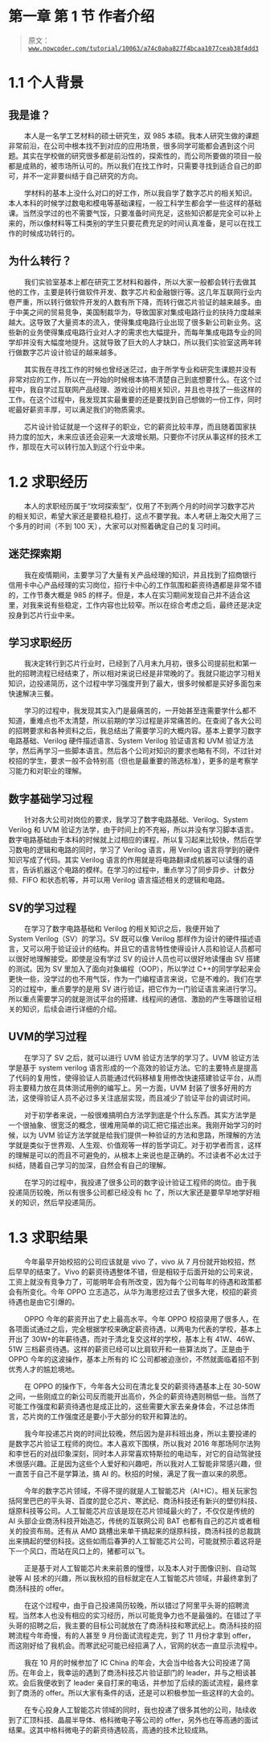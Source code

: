 # 第一章 第 1 节 作者介绍

> 原文：[`www.nowcoder.com/tutorial/10063/a74c0aba827f4bcaa1077ceab38f4dd3`](https://www.nowcoder.com/tutorial/10063/a74c0aba827f4bcaa1077ceab38f4dd3)

# **1.1 个人背景**

## **我是谁？**

        本人是一名学工艺材料的硕士研究生，双 985 本硕。我本人研究生做的课题非常前沿，在公司中根本找不到对应的应用场景，很多同学可能都会遇到这个问题。其实在学校做的研究很多都是前沿性的，探索性的，而公司所要做的项目一般都是成熟的，被市场所认可的。所以我们在找工作时，只需要寻找到适合自己的即可，并不一定非要纠结于自己研究的方向。

        学材料的基本上没什么对口的好工作，所以我自学了数字芯片的相关知识。本人本科的时候学过数电和模电等基础课程，一般工科学生都会学一些这样的基础课。当然没学过的也不需要气馁，只要准备时间充足，这些知识都是完全可以补上来的，所以像材料等工科类别的学生只要花费充足的时间认真准备，是可以在找工作的时候成功转行的。

## **为什么转行？**

        我们实验室基本上都在研究工艺材料和器件，所以大家一般都会转行去做其他的工作，主要是转行做软件开发、数字芯片和金融银行等。这几年互联网行业内卷严重，所以转行做软件开发的人数有所下降，而转行做芯片验证的越来越多。由于中美之间的贸易竞争，美国制裁华为，导致国家对集成电路行业的扶持力度越来越大。这导致了大量资本的流入，使得集成电路行业出现了很多新公司新业务。这些新的业务使得集成电路行业对人才的需求也大幅提升，而每年集成电路专业的同学却并没有大幅度地提升。这就导致了巨大的人才缺口，所以我们实验室这两年转行做数字芯片设计验证的越来越多。

        其实我在寻找工作的时候也曾经迷茫过，由于所学专业和研究生课题并没有非常对应的工作，所以在一开始的时候根本搞不清楚自己到底想要什么。在这个过程中，我自学过互联网产品经理、游戏设计的相关知识，并且也寻找了一些这样的工作。在这个过程中，我发现其实最重要的还是要找到自己想做的一份工作，同时呢最好薪资丰厚，可以满足我们的物质需求。

        芯片设计验证就是一个这样子的职业，它的薪资比较丰厚，而且随着国家扶持力度的加大，未来应该还会迎来一大波增长期。只要你不讨厌从事这样的技术工作，那现在大可以转行加入到这个行业中来。

# **1.2 求职经历**

        本人的求职经历属于“坎坷探索型”，仅用了不到两个月的时间学习数字芯片的相关知识，希望大家还是要稳扎稳打，这点不要学我。本人考研上海交大用了三个多月的时间（不到 100 天），大家可以对照着确定自己的复习时间。

## **迷茫探索期**

        我在疫情期间，主要学习了大量有关产品经理的知识，并且找到了招商银行信用卡中心产品经理的实习岗位，招行卡中心的工作氛围和薪资待遇都是非常不错的，工作节奏大概是 985 的样子。但是，本人在实习期间发现自己并不适合这里，对我来说有些稳定，工作内容也比较窄。所以在综合考虑之后，最终还是决定投身到芯片行业中来。

## **学习求职经历**

        我决定转行到芯片行业时，已经到了八月末九月初，很多公司提前批和第一批的招聘流程已经结束了，所以相对来说已经是非常晚的了。我就只能边学习相关知识，边投递简历，这个过程中学习强度开到了最大，很多时候都是买好多面包来快速解决三餐。

        学习的过程中，我发现其实入门是最痛苦的，一开始甚至连需要学什么都不知道，重难点也不太清楚，所以前期的学习过程是非常痛苦的。在查阅了各大公司的招聘要求和各种资料之后，我总结出了需要学习的大概内容。基本上要学习数字电路基础、Verilog 硬件描述语言、System Verilog 验证语言和 UVM 验证方法学，然后再学习一些脚本语言。然后各个公司对知识的要求也略有不同，不过针对校招的学生，要求一般不会特别高（但也是最重要的筛选标准），更多的是考察学习能力和对职业的理解。

## **数字基础学习过程**

        针对各大公司对岗位的要求，我学习了数字电路基础、Verilog、System Verilog 和 UVM 验证方法学，由于时间上的不充裕，所以并没有学习脚本语言。数字电路基础由于本科的时候就上过相应的课程，所以复习起来比较快，然后在学习数电的逻辑和电路的同时，学习了 Verilog 语言，用 Verilog 语言将学到的硬件知识写成了代码。其实 Verilog 语言的作用就是将电路翻译成机器可以读懂的语言，告诉机器这个电路的模样。在学习的过程中，重点学习了同步异步、计数分频、FIFO 和状态机等，并可以用 Verilog 语言描述相关的逻辑和电路。

## **S****V****的学习过程**

        在学习了数字电路基础和 Verilog 的相关知识之后，我便开始了 System Verilog（SV）的学习。SV 既可以像 Verilog 那样作为设计的硬件描述语言，又可以用于验证设计的结构。并且它的语言特性使得设计人员和验证人员都可以很好地理解接受。即使是没有学过 SV 的设计人员也可以很好地读懂由 SV 搭建的测试。因为 SV 里加入了面向对象编程（OOP），所以学过 C++的同学学起来会更快一些，没学过的也不用气馁，作为一门编程语言来说，它是不难的。我们在学习的过程中，重点要学的是用 SV 进行验证，把它作为一门验证语言来进行学习。所以重点需要学习的就是测试平台的搭建、线程间的通信、激励的产生等跟验证相关的知识，后续会进行详细的介绍。

## **U****VM****的学习过程**

        在学习了 SV 之后，就可以进行 UVM 验证方法学的学习了。UVM 验证方法学是基于 system verilog 语言形成的一个高效的验证方法。它的主要特点是提高了代码的复用性，使得验证人员能通过代码移植复用修改快速搭建验证平台，从而将主要精力放在具体测试用例的编写上。另一方面，UVM 封装了很多好用的方法，这使得验证人员不必过多关注底层实现，而且减少了验证平台的调试时间。

        对于初学者来说，一般很难搞明白方法学到底是个什么东西。其实方法学是一个很抽象、很宽泛的概念，很难用简单的词汇把它描述出来。我刚开始学习的时候，以为 UVM 验证方法学就是给我们提供一种验证的方法和思路，所理解的方法学就是类似于世界观、人生观、价值观等一样的哲学词汇。对于初学者而言，这样的理解是可以的而且不可避免的，从根本上来说也是正确的。不过读者不必太过于纠结，随着自己学习的加深，自然会有自己的理解。

        在学习的过程中，我投递了很多公司的数字设计验证工程师的岗位。由于我投递简历较晚，所以有很多公司都已经没有 hc 了，所以大家还是要早早地学好相关的知识，然后早投递简历。

# **1.3 求职结果**

        今年最早开始校招的公司应该就是 vivo 了，vivo 从 7 月份就开始校招，然后早早的结束了。Vivo 的薪资待遇整体不错，但是相较于后面开始的公司来说，工资上就没有竞争力了，可能明年会有所改变，因为每个公司每年的待遇和政策都会有所变化。今年 OPPO 立志造芯，从华为海思挖过去了很多大佬，校招的薪资待遇也是由它引爆的。

        OPPO 今年的薪资开出了史上最高水平。今年 OPPO 校招录用了很多人，在各项面试通过之后，完全根据学校来确定薪资待遇，以两电为代表的学校，基本上开出了 30W+的年薪待遇，而对于清北复交这样的学校，基本上有 41W、46W、51W 三档薪资待遇。这样的薪资已经可以比肩软开和一些算法岗了。正是由于 OPPO 今年的这波操作，基本上所有的 IC 公司都被迫涨价，不然就面临着招不到优秀人才的尴尬境地。

        在 OPPO 的操作下，今年各大公司在清北复交的薪资待遇基本上在 30-50W 之间，一些刚成立的新公司反而能开出高价，外企的薪资待遇则稍低一些。当然了可能工作强度和薪资待遇也是成正比的，这些需要大家去亲身体会，不过总体而言，芯片岗的工作强度还是要小于大部分的软开和算法的。

        我今年投递芯片岗的时间比较晚，然后因为是非科班出身，所以主要投递的是数字芯片验证工程师的岗位。本人喜欢下围棋，所以我对 2016 年那场阿尔法狗和李世石的对战印象深刻，同时本人非常喜欢特斯拉的电动车，对它的自动驾驶技术很感兴趣。正是因为这些个人爱好和兴趣吧，所以我对人工智能非常感兴趣，但一直苦于自己不是学算法，搞 AI 的。秋招的时候，满足了我一直以来的夙愿。

        今年的数字芯片领域，不得不提的就是人工智能芯片（AI+IC）。相关玩家包括阿里巴巴的平头哥、百度的昆仑芯片、寒武纪、商汤科技还有新兴的壁仞科技、燧原科技等公司。人工智能芯片应该是现在芯片领域最火的了，不仅仅是传统的 AI 头部企业商汤科技开始造芯，传统的互联网公司 BAT 也都有自己的芯片或者相关的投资布局。还有从 AMD 跳槽出来单干搞起来的燧原科技，商汤科技的总裁跳出来搞起的壁仞科技。这些如雨后春笋的人工智能芯片公司，可能就预示着这将是下一个风口，而站在风口上的，猪都可以飞。

        正是基于对人工智能芯片未来前景的憧憬，以及本人对于图像识别、自动驾驶等 AI 技术的兴趣，所以我秋招的目标就定在人工智能芯片领域，并最终拿到了商汤科技的 offer。

        在这个过程中，由于自己投递简历较晚，所以错过了阿里平头哥的招聘流程。当然本人也没有相应的实习经历，所以可能竞争力也不是最强的。在错过了平头哥的招聘之后，我主要的目标公司就放在了商汤科技和寒武纪上。商汤科技的招聘流程今年奇慢，有的人甚至 9 月份面试流程走完，到了 11 月份才拿到 offer，而这刚好给了我机会。而寒武纪可能已经招满了人，官网的状态一直显示流程中。

        我在 10 月的时候参加了 IC China 的年会，大会当中给各大公司投递了简历。在年会上，我幸运的遇到了商汤科技芯片验证部门的 leader，并与之相谈甚欢。会后我便收到了 leader 亲自打来的电话，并参加了后续的面试流程，最终拿到了商汤的 offer。所以大家有条件的话，还是可以积极参加一些这样的大会的。

        在专心投身人工智能芯片领域的同时，我也投递了很多其他的公司，陆续收到了汇顶科技、晶晨半导体、格科微电子等公司的 offer，另外也在等高通的面试结果。这其中格科微电子的薪资待遇较高，高通的技术比较成熟。